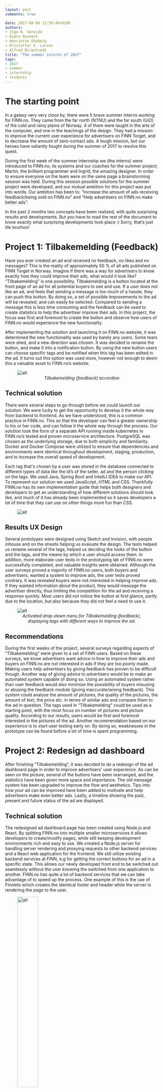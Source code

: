 ```yaml
---
layout: post
comments: true

date: 2017-08-08 12:56:49+0200
authors:
- Inga N. Søreide
- Bjørn Hoxmark
- Henriette Ekeberg
- Kristoffer K. Larsen
- Alfred Birketvedt
title: "The summer interns of 2017"
tags:
- 2017
- summer
- internship
- students
---
```


# The starting point
In a galaxy very very close by, there were 5 brave summer interns working for FINN.no. They came from the far north (NTNU) and the far south (UiO) of the cold and rainy plains of Norway. 4 of them were taught in the arts of the computer, and one in the teachings of the design. They had a mission: to improve the current user experience for advertisers on FINN Torget, and to decrease the amount of zero-contact ads. A tough mission, but our heroes have valiantly fought during the summer of 2017 to resolve this quest.

During the first week of the summer internship we (the interns) were introduced to FINN.no, its systems and our coaches for the summer project; Martin, the brilliant programmer and Ingrid, the amazing designer. In order to ensure everyone on the team were on the same page a brainstorming session was held. During this session possible solutions for the summer project were developed, and our mutual ambition for this project was put into words. Our ambition has been to: “Increase the amount of ads receiving feedback/being sold on FINN.no” and “Help advertisers on FINN.no make better ads”.

In the past 2 months two concepts have been realized, with quite surprising results and developments. But you have to read the rest of the document to know exactly what surprising developments took place :) Sorry, that’s just life bro/hon!



# Project 1: Tilbakemelding (Feedback)
Have you ever created an ad and received no feedback, no likes and no messages? This is the reality of approximately 50 % of all ads published on FINN Torget in Norway. Imagine if there was a way for advertisers to know exactly how they could improve their ads, what would it look like?
“Tilbakemelding” is one possibility. Tilbakemelding is a button located at the front page of an ad for all potential buyers to see and use. If a user does not like an ad, and feels that sending a message is too much of a hassle, they can push this button. By doing so, a set of possible improvements to the ad will be revealed, and can easily be selected. Compared to sending a message this is less time consuming and the feedback can be used to create statistics to help the advertiser improve their ads. In this project, the focus was first and foremost to create the button and observe how users of FINN.no would experience the new functionality.

After implementing the solution and launching it on FINN.no website, it was determined the new functionality was used by barely any users. Some tears were shed, and a new direction was chosen. It was decided to rename the button, and make it into a notification button. By using the new button users can choose specific tags and be notified when this tag has been edited in the ad. It turns out this option was used more, however not enough to deem this a valuable asset to FINN.no’s website.

<figure>
   <img class="center-block" src="/images/2017-08-08-Summerinterns-2017/Tilbakemelding1.png" alt="alt" title="feedback1" />
   <figcaption style="text-align:center; font-style:italic;">Tilbakemelding (feedback) accordion</figcaption>
</figure>


## Technical solution
There were several steps to go through before we could launch our solution. We were lucky to get the opportunity to develop it the whole way from backend to frontend. As we have understood, this is a common practice in FINN.no. This so that the developer can feel a greater ownership to his or her code, and can follow it the whole way through the process. Our solution took the form of a separate API running inside kubernetes in FINN.no’s tested and proven microservice architecture. PostgreSQL was chosen as the underlying storage, due to both simplicity and familiarity. Docker and Docker Compose were utilized to ensure that dependencies and environments were identical throughout development, staging, production, and to increase the overall speed of development. 

Each tag that's chosen by a user was stored in the database connected to different types of data like the Id’s of the seller, ad and the person clicking on the tags. We used Java, Spring Boot and IntelliJ IDEA to make our API. To represent our solution we used JavaScript, HTML and CSS. Thankfully FINN.no has its own implementation guide that helps both designers and developers to get an understanding of how different solutions should look like, and much of it has already been implemented so it saves developers a lot of time that they can use on other things more fun than CSS.

<figure>
   <img class="center-block" src="/images/2017-08-08-Summerinterns-2017/pro1.png" alt="alt" title="feedback1" />
   <figcaption style="text-align:center; font-style:italic;"></figcaption>
</figure>


## Results UX Design
Several prototypes were designed using Sketch and Invision, with people inhouse and on the streets helping us evaluate the design. The tests helped us rename several of the tags, helped us deciding the looks of the button and the tags, and the means by which a user should access them. In addition, more elaborate user tests in the prototyping lab of FINN.no were successfully completed, and valuable insights were obtained. Although the user surveys proved a majority of FINN.no users, both buyers and advertisers, wanted a system to improve ads, the user tests proved contrary. It was revealed buyers were not interested in helping improve ads. If they wanted information about the product, they would message the advertiser directly, thus limiting the competition for the ad and receiving a response quickly. Most users did not notice the button at first glance, partly due to the location, but also because they did not feel a need to use it. 

<figure>
   <img class="center-block" src="/images/2017-08-08-Summerinterns-2017/Tilbakemelding2.png" alt="alt" title="feedback1" />
   <figcaption style="text-align:center; font-style:italic;">Activated drop-down menu for Tilbakemelding (feedback), displaying tags with different ways to improve the ad. </figcaption>
</figure>


## Recommendations
During the first weeks of the project, several surveys regarding aspects of “Tilbakemelding” were given to a set of FINN users. Based on these surveys, we know advertisers want advice in how to improve their ads and buyers on FINN.no are not interested in ads if they are too poorly made. Making users help advertisers by giving feedback has proven to be difficult though. Another way of giving advice to advertisers would be to make an automated system capable of doing so.
Using an automated system rather than user feedback would also minimize the possibility of buyers misusing or abusing the feedback module (giving inaccurate/wrong feedback). This system could analyse the amount of pictures, the quality of the pictures, the amount of text, the price etc. in terms of similar ads and compare them to the ad in question. The tags used in “Tilbakemelding” could be used as a starting point, with the most focus on number of pictures and picture quality. According to our results, users would be first and foremost interested in the pictures of the ad. Another recommendation based on our experience is to start user testing early on. By doing so, weaknesses in the prototype can be found before a lot of time is spent programming.

# Project 2: Redesign ad dashboard
After finishing “Tilbakemelding”, it was decided to do a redesign of the ad dashboard page in order to improve advertisers' user experience. As can be seen on the picture, several of the buttons have been rearranged, and the statistics have been given more space and importance. The old message system has been upgraded to improve the flow and aesthetics. Tips into how your ad can be improved have been added to motivate and help advertisers make even better ads. Lastly, a timeline showing the past, present and future status of the ad are displayed. 

## Technical solution
The redesigned ad dashboard page has been created using Node.js and React. By splitting FINN.no into multiple smaller microservices it allows developers to create/modify pages, while still keeping development environments rich and easy to use. We created a Node.js server for handling server rendering and proxying requests to other backend services and a React web application for the frontend. We still utilize existing backend services at FINN, e.g for getting the correct buttons for an ad in a specific state. This allows our newly developed front end to be switched out seamlessly without the user knowing the switched from one application to another. FINN.no has quite a lot of backend services that we can take advantage of to speed up the process. One example of this is the use of Finnlets which creates the identical footer and header while the server is rendering the page to the user. 


<figure>
   <img width='40%' height='40%' class="center-block" src="/images/2017-08-08-Summerinterns-2017/pro2.2.png" alt="alt" title="feedback1" />
   <figcaption style="text-align:center; font-style:italic;"></figcaption>
</figure>



## Results UX design
New prototypes in Sketch and Invision were made. According the user tests in FINN.no’s lab, most people understood the new system, and felt it was fitting nicely into FINN.no current website. Several users did not notice the changes. Almost all users understood the ad timeline, the statistics graph, the new message system and how they could use the given information to improve their ad. One user mentioned he felt compelled to change his ad after inspecting the timeline, and noticing his ad would soon expire. In most cases it took some time before the advice for improving the ad was discovered. However, all users said they wanted to follow the advices after spotting them. In the user test, the most remarks concerned existing buttons and text on the current webpage. These remarks were mostly concerned with the “Skjul annonse i søkeresultater” (Hide ad in search results) button and the “Vanlig trafikk” (regular traffic) statistics, which were both found to be confusing. A majority of the users did not want to purchase “Synlighet” (visibility) because it felt like a waste of money, and told us they had never used this function. 

<figure>
   <img class="center-block" src="/images/2017-08-08-Summerinterns-2017/Innsikt1.png" alt="alt" title="feedback1" />
   <figcaption style="text-align:center; font-style:italic;"> The statistics module in the redesigned ad dashboard page</figcaption>
</figure>

<figure>
   <img class="center-block" src="/images/2017-08-08-Summerinterns-2017/Innsikt2.png" alt="alt" title="feedback1" />
   <figcaption style="text-align:center; font-style:italic;">The message module in the redesigned ad dashboard page</figcaption>
</figure>

## Recommendations
As mentioned, the advice for improving an ad was not noticed by most users, even though they were perceived as helpful and motivating when spotted. By making the advices more noticeable (bigger, more visible colors, more central location) when an ad is either about to expire or has a very low number of views, the people who are in the most need of this information would be more easily exposed to this information. According to our user test results, people who noticed the advices would most likely follow them. Lastly we would recommend  “Vanlig trafikk”, “Kjøp synlighet” and “Skjul annonse i søkeresultater” to be renamed. “Vanlig trafikk” could be called “Totalt antall visninger” and “Kjøp synlighet” could be called “Øk synlighet”. A new user test to establish new names should be performed, as well as an user test into making purchasing “Synlighet” more attractive and understandable.

# Final thoughts
Working with FINN.no this summer has been very educational and challenging! Although there has been a lot of work, FINN.no made sure we always felt at home in their quarters (it’s actually an old prison for females, who would have known?). We have met and learned from a wide range of professionals this summer, used high-quality software to solve our problems and learned new methods for dealing with challenges. In addition, it turns out working at FINN.no is also amazingly fun! We have been treated to ice cream, pizza and other delicious food (some of us probably have to hit the gym soon), and lots of social activities such as “Fangene på fortet” escape rooms and FINN.no summer party. We, the summer interns, feel very fortunate to have been the chosen ones this year, and we know next year’s summer interns will feel the same!


<figure>
   <img class="center-block" src="/images/2017-08-08-Summerinterns-2017/IMG_20170719_190335.jpg" alt="alt" title="The interns" />
   <figcaption style="text-align:center; font-style:italic;">The interns and our fantastic coaches</figcaption>
</figure>



